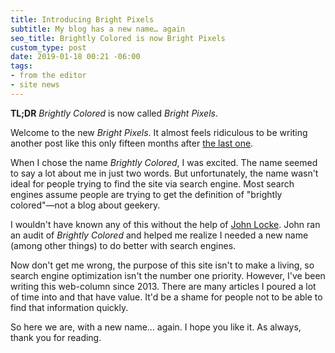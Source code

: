 ```yaml
---
title: Introducing Bright Pixels
subtitle: My blog has a new name… again
seo_title: Brightly Colored is now Bright Pixels
custom_type: post
date: 2019-01-18 00:21 -06:00
tags:
- from the editor
- site news
---
```


**TL;DR** *Brightly Colored* is now called *Bright Pixels*.

Welcome to the new *Bright Pixels*. It almost feels ridiculous to be writing another post like this only fifteen months after [the last one](/2017/10/a-new-beginning/).

When I chose the name *Brightly Colored*, I was excited. The name seemed to say a lot about me in just two words. But unfortunately, the name wasn't ideal for people trying to find the site via search engine. Most search engines assume people are trying to get the definition of "brightly colored"—not a blog about geekery. 

I wouldn't have known any of this without the help of [John Locke](https://twitter.com/Lockedown_).  John ran an audit of  *Brightly Colored* and helped me realize I needed a new name (among other things) to do better with search engines.

Now don't get me wrong, the purpose of this site isn't to make a living, so search engine optimization isn't the number one priority. However, I've been writing this web-column since 2013. There are many articles I poured a lot of time into and that have value. It'd be a shame for people not to be able to find that information quickly.

So here we are, with a new name… again. I hope you like it. As always, thank you for reading. 
